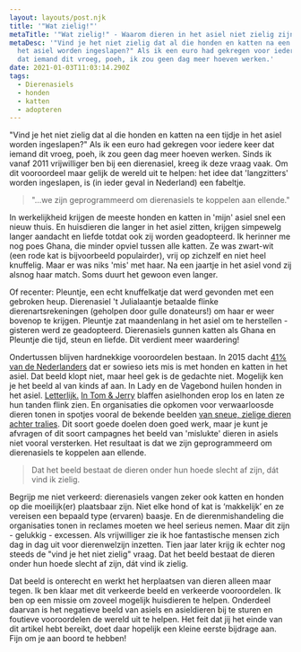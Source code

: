 ```yaml
---
layout: layouts/post.njk
title: '"Wat zielig!"'
metaTitle: '"Wat zielig!" - Waarom dieren in het asiel niet zielig zijn'
metaDesc: '"Vind je het niet zielig dat al die honden en katten na een tijdje in
  het asiel worden ingeslapen?" Als ik een euro had gekregen voor iedere keer
  dat iemand dit vroeg, poeh, ik zou geen dag meer hoeven werken.'
date: 2021-01-03T11:03:14.290Z
tags:
  - Dierenasiels
  - honden
  - katten
  - adopteren
---
```

"Vind je het niet zielig dat al die honden en katten na een tijdje in het asiel worden ingeslapen?" Als ik een euro had gekregen voor iedere keer dat iemand dit vroeg, poeh, ik zou geen dag meer hoeven werken. Sinds ik vanaf 2011 vrijwilliger ben bij een dierenasiel, kreeg ik deze vraag vaak. Om dit vooroordeel maar gelijk de wereld uit te helpen: het idee dat 'langzitters' worden ingeslapen, is (in ieder geval in Nederland) een fabeltje.

> "...we zijn geprogrammeerd om dierenasiels te koppelen aan ellende."

In werkelijkheid krijgen de meeste honden en katten in 'mijn' asiel snel een nieuw thuis. En huisdieren die langer in het asiel zitten, krijgen simpewelg langer aandacht en liefde totdat ook zij worden geadopteerd. Ik herinner me nog poes Ghana, die minder opviel tussen alle katten. Ze was zwart-wit (een rode kat is bijvoorbeeld populairder), vrij op zichzelf en niet heel knuffelig. Maar er was niks 'mis' met haar. Na een jaartje in het asiel vond zij alsnog haar match. Soms duurt het gewoon even langer. 

Of recenter: Pleuntje, een echt knuffelkatje dat werd gevonden met een gebroken heup. Dierenasiel 't Julialaantje betaalde flinke dierenartsrekeningen (geholpen door gulle donateurs!) om haar er weer bovenop te krijgen. Pleuntje zat maandenlang in het asiel om te herstellen - gisteren werd ze geadopteerd. Dierenasiels gunnen katten als Ghana en Pleuntje die tijd, steun en liefde. Dit verdient meer waardering!

Ondertussen blijven hardnekkige vooroordelen bestaan. In 2015 dacht [41% van de Nederlanders](https://www.dierenbescherming.nl/wat-wij-doen/actueel/nieuws/nieuws-overzicht/geefommij-dierenbescherming-zet-asieldieren-in-het-zonnetje) dat er sowieso iets mis is met honden en katten in het asiel. Dat beeld klopt niet, maar heel gek is de gedachte niet. Mogelijk ken je het beeld al van kinds af aan. In Lady en de Vagebond huilen honden in het asiel. [Letterlijk.](https://www.youtube.com/watch?v=RRM_PWjhV_U) [In Tom & Jerry](https://youtu.be/9zTXjwYenRI?t=30) blaffen asielhonden erop los en laten ze hun tanden flink zien. En organisaties die opkomen voor verwaarloosde dieren tonen in spotjes vooral de bekende beelden [van sneue, zielige dieren achter tralies](https://www.youtube.com/watch?v=lVEsK6WalrE). Dit soort goede doelen doen goed werk, maar je kunt je afvragen of dit soort campagnes het beeld van 'mislukte' dieren in asiels niet vooral versterken. Het resultaat is dat we zijn geprogrammeerd om dierenasiels te koppelen aan ellende.

> Dat het beeld bestaat de dieren onder hun hoede slecht af zijn, dát vind ik zielig. 

Begrijp me niet verkeerd: dierenasiels vangen zeker ook katten en honden op die moeilijk(er) plaatsbaar zijn. Niet elke hond of kat is ‘makkelijk’ en ze vereisen een bepaald type (ervaren) baasje. En de dierenmishandeling die organisaties tonen in reclames moeten we heel serieus nemen. Maar dit zijn - gelukkig - excessen. Als vrijwilliger zie ik hoe fantastische mensen zich dag in dag uit voor dierenwelzijn inzetten. Tien jaar later krijg ik echter nog steeds de "vind je het niet zielig" vraag. Dat het beeld bestaat de dieren onder hun hoede slecht af zijn, dát vind ik zielig. 

Dat beeld is onterecht en werkt het herplaatsen van dieren alleen maar tegen. Ik ben klaar met dit verkeerde beeld en verkeerde vooroordelen. Ik ben op een missie om zoveel mogelijk huisdieren te helpen. Onderdeel daarvan is het negatieve beeld van asiels en asieldieren bij te sturen en foutieve vooroordelen de wereld uit te helpen. Het feit dat jij het einde van dit artikel hebt bereikt, doet daar hopelijk een kleine eerste bijdrage aan. Fijn om je aan boord te hebben!